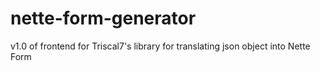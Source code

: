# nette-form-generator
v1.0 of frontend for Triscal7's library for translating json object into Nette Form
